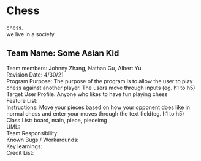 # Chess
chess.\
we live in a society.

## Team Name: Some Asian Kid
Team members: Johnny Zhang, Nathan Gu, Albert Yu\
Revision Date: 4/30/21\
Program Purpose: The purpose of the program is to allow the user to play chess against another player. The users move through inputs (eg. h1 to h5)\
Target User Profile. Anyone who likes to have fun playing chess\
Feature List:\
Instructions: Move your pieces based on how your opponent does like in normal chess and enter your moves through the text field(eg. h1 to h5)\
Class List: board, main, piece, pieceimg\
UML:\
Team Responsibility:\
Known Bugs / Workarounds:\
Key learnings:\
Credit List:

